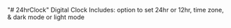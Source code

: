 "# 24hrClock" 
Digital Clock
Includes: option to set 24hr or 12hr, time zone, & dark mode or light mode
